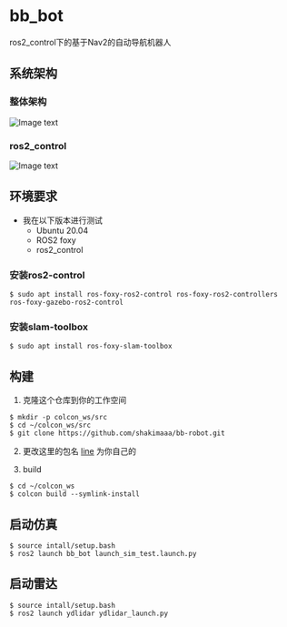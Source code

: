 # bb_bot
ros2_control下的基于Nav2的自动导航机器人
## 系统架构
### 整体架构
![Image text](src/bb-robot/doc/bb_bot系统.png)

### ros2_control
![Image text](src/bb-robot/doc/hardware-interfaces.png)
## 环境要求
- 我在以下版本进行测试
    - Ubuntu 20.04
    - ROS2 foxy
    - ros2_control
### 安装ros2-control
```
$ sudo apt install ros-foxy-ros2-control ros-foxy-ros2-controllers ros-foxy-gazebo-ros2-control

```
### 安装slam-toolbox
```
$ sudo apt install ros-foxy-slam-toolbox

```

## 构建
1. 克隆这个仓库到你的工作空间
```
$ mkdir -p colcon_ws/src
$ cd ~/colcon_ws/src
$ git clone https://github.com/shakimaaa/bb-robot.git
```

2. 更改这里的包名 [line](bb_bot/launch/launch_sim_test.launch.py#L20) 为你自己的

3. build
```
$ cd ~/colcon_ws
$ colcon build --symlink-install 
```

## 启动仿真
```
$ source intall/setup.bash
$ ros2 launch bb_bot launch_sim_test.launch.py
```

## 启动雷达
```
$ source intall/setup.bash
$ ros2 launch ydlidar ydlidar_launch.py
```

